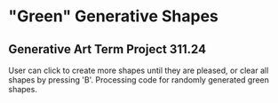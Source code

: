 # "Green" Generative Shapes
## Generative Art Term Project 311.24 
User can click to create more shapes until they are pleased, or clear all shapes by pressing 'B'.
Processing code for randomly generated green shapes.
